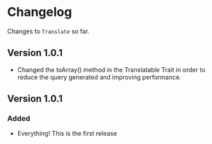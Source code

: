 # Changelog

Changes to `Translate` so far.

## Version 1.0.1
- Changed the toArray() method in the Translatable Trait in order to reduce the query generated and improving performance.


## Version 1.0.1

### Added
- Everything! This is the first release
